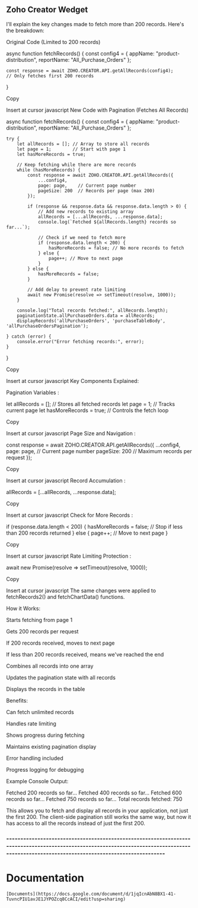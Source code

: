 ## Zoho Creator Wedget

I'll explain the key changes made to fetch more than 200 records. Here's the breakdown:

Original Code (Limited to 200 records)

async function fetchRecords() {
    const config4 = {
        appName: "product-distribution",
        reportName: "All_Purchase_Orders"
    };
    
    const response = await ZOHO.CREATOR.API.getAllRecords(config4);
    // Only fetches first 200 records
}

Copy

Insert at cursor
javascript
New Code with Pagination (Fetches All Records)

async function fetchRecords() {
    const config4 = {
        appName: "product-distribution",
        reportName: "All_Purchase_Orders"
    };

    try {
        let allRecords = []; // Array to store all records
        let page = 1;        // Start with page 1
        let hasMoreRecords = true;

        // Keep fetching while there are more records
        while (hasMoreRecords) {
            const response = await ZOHO.CREATOR.API.getAllRecords({
                ...config4,
                page: page,    // Current page number
                pageSize: 200  // Records per page (max 200)
            });

            if (response && response.data && response.data.length > 0) {
                // Add new records to existing array
                allRecords = [...allRecords, ...response.data];
                console.log(`Fetched ${allRecords.length} records so far...`);
                
                // Check if we need to fetch more
                if (response.data.length < 200) {
                    hasMoreRecords = false; // No more records to fetch
                } else {
                    page++; // Move to next page
                }
            } else {
                hasMoreRecords = false;
            }

            // Add delay to prevent rate limiting
            await new Promise(resolve => setTimeout(resolve, 1000));
        }

        console.log("Total records fetched:", allRecords.length);
        paginationState.allPurchaseOrders.data = allRecords;
        displayRecords('allPurchaseOrders', 'purchaseTableBody', 'allPurchaseOrdersPagination');

    } catch (error) {
        console.error("Error fetching records:", error);
    }
}

Copy

Insert at cursor
javascript
Key Components Explained:

Pagination Variables :

let allRecords = []; // Stores all fetched records
let page = 1;        // Tracks current page
let hasMoreRecords = true; // Controls the fetch loop

Copy

Insert at cursor
javascript
Page Size and Navigation :

const response = await ZOHO.CREATOR.API.getAllRecords({
    ...config4,
    page: page,    // Current page number
    pageSize: 200  // Maximum records per request
});

Copy

Insert at cursor
javascript
Record Accumulation :

allRecords = [...allRecords, ...response.data];

Copy

Insert at cursor
javascript
Check for More Records :

if (response.data.length < 200) {
    hasMoreRecords = false; // Stop if less than 200 records returned
} else {
    page++; // Move to next page
}

Copy

Insert at cursor
javascript
Rate Limiting Protection :

await new Promise(resolve => setTimeout(resolve, 1000));

Copy

Insert at cursor
javascript
The same changes were applied to fetchRecords2() and fetchChartData() functions.

How it Works:

Starts fetching from page 1

Gets 200 records per request

If 200 records received, moves to next page

If less than 200 records received, means we've reached the end

Combines all records into one array

Updates the pagination state with all records

Displays the records in the table

Benefits:

Can fetch unlimited records

Handles rate limiting

Shows progress during fetching

Maintains existing pagination display

Error handling included

Progress logging for debugging

Example Console Output:

Fetched 200 records so far...
Fetched 400 records so far...
Fetched 600 records so far...
Fetched 750 records so far...
Total records fetched: 750

This allows you to fetch and display all records in your application, not just the first 200. The client-side pagination still works the same way, but now it has access to all the records instead of just the first 200.

### ------------------------------------------------------------------------------------------------------------------------------------------------------------------------------------------

# Documentation

` [Documents](https://docs.google.com/document/d/1jqIcnAbN8BX1-41-TuvncPIU1avJE1JYPOZcq8CcACI/edit?usp=sharing) `